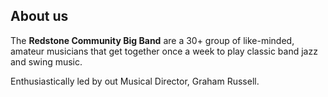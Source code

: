 ## About us

The **Redstone Community Big Band** are a 30+ group of like-minded, amateur musicians that get together once a week to play classic band jazz and swing music.

Enthusiastically led by out Musical Director, Graham Russell.
